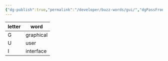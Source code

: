 ```yaml
---
{"dg-publish":true,"permalink":"/developer/buzz-words/gui/","dgPassFrontmatter":true}
---
```


| letter | word      |
| ------ | --------- |
| G      | graphical |
| U      | user      |
| I      | interface |